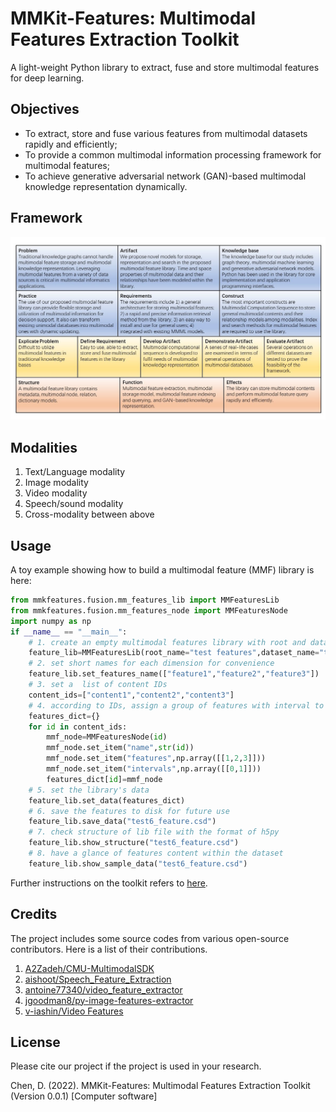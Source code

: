 # MMKit-Features: Multimodal Features Extraction Toolkit

A light-weight Python library to extract, fuse and store multimodal features for deep learning.

## Objectives
- To extract, store and fuse various features from multimodal datasets rapidly and efficiently;
- To provide a common multimodal information processing framework for multimodal features; 
- To achieve generative adversarial network (GAN)-based multimodal knowledge representation dynamically. 

## Framework

![Design science canvas](https://github.com/dhchenx/mmkit-features/blob/main/doc/images/design-science-canvas.jpg)

## Modalities
1. Text/Language modality
2. Image modality
3. Video modality
4. Speech/sound modality
5. Cross-modality between above

## Usage
A toy example showing how to build a multimodal feature (MMF) library is here:

```python
from mmkfeatures.fusion.mm_features_lib import MMFeaturesLib
from mmkfeatures.fusion.mm_features_node import MMFeaturesNode
import numpy as np
if __name__ == "__main__":
    # 1. create an empty multimodal features library with root and dataset names
    feature_lib=MMFeaturesLib(root_name="test features",dataset_name="test_features")
    # 2. set short names for each dimension for convenience
    feature_lib.set_features_name(["feature1","feature2","feature3"])
    # 3. set a  list of content IDs
    content_ids=["content1","content2","content3"]
    # 4. according to IDs, assign a group of features with interval to corresponding content ID
    features_dict={}
    for id in content_ids:
        mmf_node=MMFeaturesNode(id)
        mmf_node.set_item("name",str(id))
        mmf_node.set_item("features",np.array([[1,2,3]]))
        mmf_node.set_item("intervals",np.array([[0,1]]))
        features_dict[id]=mmf_node
    # 5. set the library's data
    feature_lib.set_data(features_dict)
    # 6. save the features to disk for future use
    feature_lib.save_data("test6_feature.csd")
    # 7. check structure of lib file with the format of h5py
    feature_lib.show_structure("test6_feature.csd")
    # 8. have a glance of features content within the dataset
    feature_lib.show_sample_data("test6_feature.csd")
```

Further instructions on the toolkit refers to [here](https://github.com/dhchenx/mmkit-features/tree/main/doc). 

## Credits
The project includes some source codes from various open-source contributors. Here is a list of their contributions. 

1. [A2Zadeh/CMU-MultimodalSDK](https://github.com/A2Zadeh/CMU-MultimodalSDK)
2. [aishoot/Speech_Feature_Extraction](https://github.com/aishoot/Speech_Feature_Extraction)
3. [antoine77340/video_feature_extractor](https://github.com/antoine77340/video_feature_extractor)
4. [jgoodman8/py-image-features-extractor](https://github.com/jgoodman8/py-image-features-extractor)
5. [v-iashin/Video Features](https://v-iashin.github.io/video_features/)

## License
Please cite our project if the project is used in your research. 

Chen, D. (2022). MMKit-Features: Multimodal Features Extraction Toolkit (Version 0.0.1) [Computer software]

